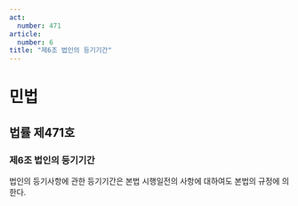 ```yaml
---
act:
  number: 471
article:
  number: 6
title: "제6조 법인의 등기기간"
---
```

# 민법

## 법률 제471호

### 제6조 법인의 등기기간

법인의 등기사항에 관한 등기기간은 본법 시행일전의 사항에 대하여도 본법의 규정에 의한다.
